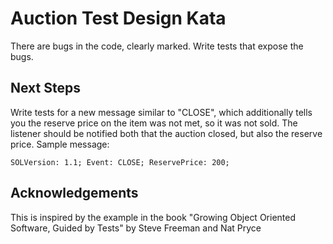 Auction Test Design Kata
========================

There are bugs in the code, clearly marked. Write tests that expose the bugs.

Next Steps
----------
Write tests for a new message similar to "CLOSE", which additionally tells you the reserve price on the item was not met, so it was not sold. The listener should be notified both that the auction closed, but also the reserve price. Sample message:

	SOLVersion: 1.1; Event: CLOSE; ReservePrice: 200;

Acknowledgements
----------------
This is inspired by the example in the book "Growing Object Oriented Software, Guided by Tests" by Steve Freeman and Nat Pryce
